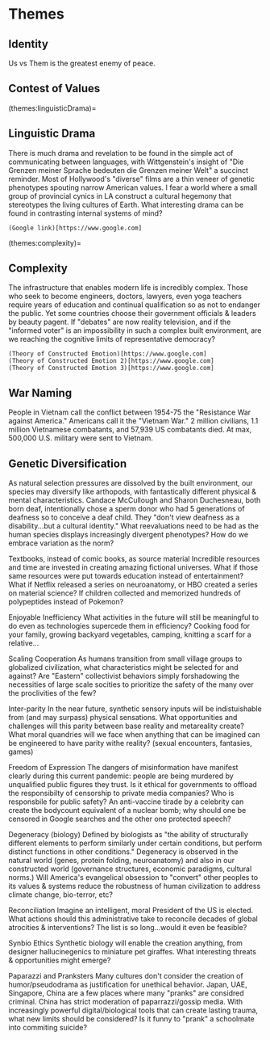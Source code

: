 # Themes

## Identity
Us vs Them is the greatest enemy of peace.

## Contest of Values

(themes:linguisticDrama)=
## Linguistic Drama
There is much drama and revelation to be found in the simple act of communicating between languages, with Wittgenstein's insight of "Die Grenzen meiner Sprache bedeuten die Grenzen meiner Welt" a succinct reminder. Most of Hollywood's "diverse" films are a thin veneer of genetic phenotypes spouting narrow American values. I fear a world where a small group of provincial cynics in LA construct a cultural hegemony that stereotypes the living cultures of Earth. What interesting drama can be found in contrasting internal systems of mind? 

```{dropdown} Examples
(Google link)[https://www.google.com]
```
(themes:complexity)=
## Complexity
The infrastructure that enables modern life is incredibly complex. Those who seek to become engineers, doctors, lawyers, even yoga teachers require years of education and continual qualification so as not to endanger the public. Yet some countries choose their government officials & leaders by beauty pagent. If "debates" are now reality television, and if the "informed voter" is an impossibility in such a complex built environment, are we reaching the cognitive limits of representative democracy?
```{margin} References
(Theory of Constructed Emotion)[https://www.google.com]
(Theory of Constructed Emotion 2)[https://www.google.com]
(Theory of Constructed Emotion 3)[https://www.google.com]
```

## War Naming
People in Vietnam call the conflict between 1954-75 the "Resistance War against America." Americans call it the "Vietnam War." 2 million civilians, 1.1 million Vietnamese combatants, and 57,939 US combatants died. At max, 500,000 U.S. military were sent to Vietnam. 


## Genetic Diversification
As natural selection pressures are dissolved by the built environment, our species may diversify like arthopods, with fantastically different physical & mental characteristics. Candace McCullough and Sharon Duchesneau, both born deaf, intentionally chose a sperm donor who had 5 generations of deafness so to conceive a deaf child. They "don't view deafness as a disability...but a cultural identity." What reevaluations need to be had as the human species displays increasingly divergent phenotypes? How do we embrace variation as the norm?

Textbooks, instead of comic books, as source material
Incredible resources and time are invested in creating amazing fictional universes. What if those same resources were put towards education instead of entertainment? What if Netflix released a series on neuroanatomy, or HBO created a series on material science? If children collected and memorized hundreds of polypeptides instead of Pokemon?

Enjoyable Inefficiency
What activities in the future will still be meaningful to do even as technologies supercede them in efficiency? Cooking food for your family, growing backyard vegetables, camping, knitting a scarf for a relative...

Scaling Cooperation
As humans transition from small village groups to globalized civilization, what characteristics might be selected for and against? Are "Eastern" collectivist behaviors simply forshadowing the necessities of large scale socities to prioritize the safety of the many over the proclivities of the few?

Inter-parity
In the near future, synthetic sensory inputs will be indistuishable from (and may surpass) physical sensations. What opportunities and challenges will this parity between base reality and metareality create? What moral quandries will we face when anything that can be imagined can be engineered to have parity withe reality? (sexual encounters, fantasies, games)

Freedom of Expression
The dangers of misinformation have manifest clearly during this current pandemic: people are being murdered by unqualified public figures they trust. Is it ethical for governments to offload the responsibilty of censorship to private media companies? Who is responsbile for public safety? An anti-vaccine tirade by a celebrity can create the bodycount equivalent of a nuclear bomb; why should one be censored in Google searches and the other one protected speech?

Degeneracy (biology)
Defined by biologists as "the ability of structurally different elements to perform similarly under certain conditions, but perform distinct functions in other conditions." Degeneracy is observed in the natural world (genes, protein folding, neuroanatomy) and also in our constructed world (governance structures, economic paradigms, cultural norms.) Will America's evangelical obsession to "convert" other peoples to its values & systems reduce the robustness of human civilization to address climate change, bio-terror, etc?

Reconciliation
Imagine an intelligent, moral President of the US is elected. What actions should this administrative take to reconcile decades of global atrocities & interventions? The list is so long...would it even be feasible?

Synbio Ethics
Synthetic biology will enable the creation anything, from designer hallucinegenics to miniature pet giraffes. What interesting threats & opportunities might emerge? 

Paparazzi and Pranksters
Many cultures don't consider the creation of humor/pseudodrama as justification for unethical behavior. Japan, UAE, Singapore, China are a few places where many "pranks" are considred criminal. China has strict moderation of paparrazzi/gossip media. With increasingly powerful digital/biological tools that can create lasting trauma, what new limits should be considered? Is it funny to "prank" a schoolmate into commiting suicide?